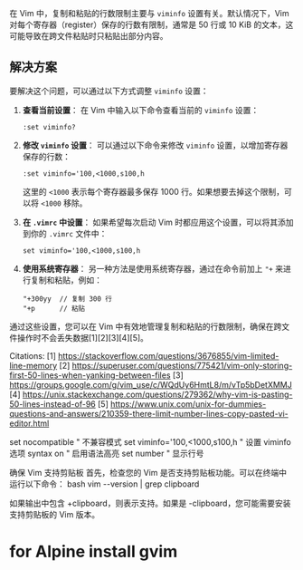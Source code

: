 在 Vim 中，复制和粘贴的行数限制主要与 `viminfo` 设置有关。默认情况下，Vim 对每个寄存器（register）保存的行数有限制，通常是 50 行或 10 KiB 的文本，这可能导致在跨文件粘贴时只粘贴出部分内容。

## 解决方案

要解决这个问题，可以通过以下方式调整 `viminfo` 设置：

1. **查看当前设置**：
   在 Vim 中输入以下命令查看当前的 `viminfo` 设置：
   ```
   :set viminfo?
   ```

2. **修改 `viminfo` 设置**：
   可以通过以下命令来修改 `viminfo` 设置，以增加寄存器保存的行数：
   ```
   :set viminfo='100,<1000,s100,h
   ```
   这里的 `<1000` 表示每个寄存器最多保存 1000 行。如果想要去掉这个限制，可以将 `<1000` 移除。

3. **在 `.vimrc` 中设置**：
   如果希望每次启动 Vim 时都应用这个设置，可以将其添加到你的 `.vimrc` 文件中：
   ```vim
   set viminfo='100,<1000,s100,h
   ```

4. **使用系统寄存器**：
   另一种方法是使用系统寄存器，通过在命令前加上 `"+` 来进行复制和粘贴，例如：
   ```
   "+300yy  // 复制 300 行
   "+p      // 粘贴
   ```

通过这些设置，您可以在 Vim 中有效地管理复制和粘贴的行数限制，确保在跨文件操作时不会丢失数据[1][2][3][4][5]。

Citations:
[1] https://stackoverflow.com/questions/3676855/vim-limited-line-memory
[2] https://superuser.com/questions/775421/vim-only-storing-first-50-lines-when-yanking-between-files
[3] https://groups.google.com/g/vim_use/c/WQdUy6HmtL8/m/vTp5bDetXMMJ
[4] https://unix.stackexchange.com/questions/279362/why-vim-is-pasting-50-lines-instead-of-96
[5] https://www.unix.com/unix-for-dummies-questions-and-answers/210359-there-limit-number-lines-copy-pasted-vi-editor.html


set nocompatible              " 不兼容模式
set viminfo='100,<1000,s100,h " 设置 viminfo 选项
syntax on                     " 启用语法高亮
set number                    " 显示行号




确保 Vim 支持剪贴板
首先，检查您的 Vim 是否支持剪贴板功能。可以在终端中运行以下命令：
bash
vim --version | grep clipboard

如果输出中包含 +clipboard，则表示支持。如果是 -clipboard，您可能需要安装支持剪贴板的 Vim 版本。


# for Alpine install gvim


